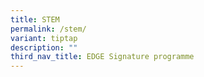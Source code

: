 ```yaml
---
title: STEM
permalink: /stem/
variant: tiptap
description: ""
third_nav_title: EDGE Signature programme
---
```

<p></p>